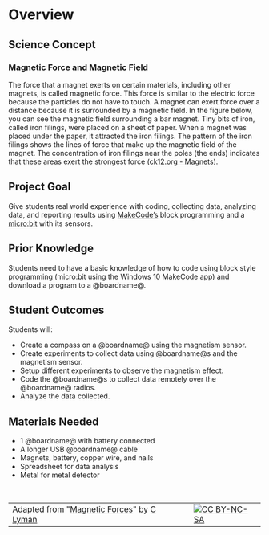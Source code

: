 # Overview

## Science Concept

### Magnetic Force and Magnetic Field

The force that a magnet exerts on certain materials, including other magnets, is called magnetic force. This force is similar to the electric force because the particles do not have to touch. A magnet can exert force over a distance because it is surrounded by a magnetic field. In the figure below, you can see the magnetic field surrounding a bar magnet. Tiny bits of iron, called iron filings, were placed on a sheet of paper. When a magnet was placed under the paper, it attracted the iron filings. The pattern of the iron filings shows the lines of force that make up the magnetic field of the magnet. The concentration of iron filings near the poles (the ends) indicates that these areas exert the strongest force ([ck12.org - Magnets](https://www.ck12.org/book/CK-12-Physical-Science-Concepts-For-Middle-School/section/5.78/)).

## Project Goal

Give students real world experience with coding, collecting data, analyzing data, and reporting results using [MakeCode’s](https://makecode.com) block programming and a [micro:bit](http://microbit.org) with its sensors.

## Prior Knowledge

Students need to have a basic knowledge of how to code using block style programming (micro:bit using the Windows 10 MakeCode app) and download a program to a @boardname@.

## Student Outcomes

Students will:

* Create a compass on a @boardname@ using the magnetism sensor.
* Create experiments to collect data using @boardname@s and the magnetism sensor. 
* Setup different experiments to observe the magnetism effect.
* Code the @boardname@s to collect data remotely over the @boardname@ radios.
* Analyze the data collected.
  
## Materials Needed

* 1 @boardname@ with battery connected
* A longer USB @boardname@ cable
* Magnets, battery, copper wire, and nails
* Spreadsheet for data analysis
* Metal for metal detector

<br/>

| | | |
|-|-|-|
| Adapted from "[Magnetic Forces](https://drive.google.com/open?id=1Ah6rBP2KogsajzEz9JKcMKSxW9r3cNMMLShGCjYIe0Q)" by [C Lyman](http://utahcoding.org) | | [![CC BY-NC-SA](https://licensebuttons.net/l/by-nc-sa/4.0/80x15.png)](https://creativecommons.org/licenses/by-nc-sa/4.0/) |